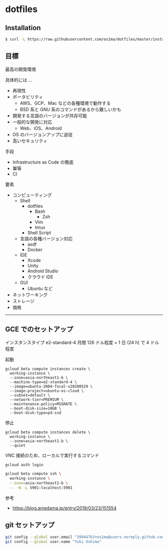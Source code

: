 # dotfiles

## Installation

```bash
$ curl -L https://raw.githubusercontent.com/os1ma/dotfiles/master/install.sh | bash
```

## 目標

最高の開発環境

具体的には ...

- 再現性
- ポータビリティ
    - AWS、GCP、Mac などの各種環境で動作する
    - BSD 系と GNU 系のコマンドがあるから難しいかも
- 開発する言語のバージョンが共存可能
- 一般的な開発に対応
    - Web、iOS、Android
- OS のバージョンアップに追従
- 高いセキュリティ

手段

- Infrastructure as Code の徹底
- 冪等
- CI

要素

- コンピューティング
    - Shell
        - dotfiles
            - Bash
                - Zsh
            - Vim
            - tmux
        - Shell Script
    - 言語の各種バージョン対応
        - asdf
        - Docker
    - IDE
        - Xcode
        - Unity
        - Android Studio
        - クラウド IDE
    - GUI
        - Ubuntu など
- ネットワーキング
- ストレージ
- 価格

---

## GCE でのセットアップ

インスタンスタイプ
e2-standard-4
月間 126 ドル程度 = 1 日 (24 h) で 4 ドル程度

起動

```
gcloud beta compute instances create \
  working-instance \
  --zone=asia-northeast1-b \
  --machine-type=e2-standard-4 \
  --image=ubuntu-2004-focal-v20200529 \
  --image-project=ubuntu-os-cloud \
  --subnet=default \
  --network-tier=PREMIUM \
  --maintenance-policy=MIGRATE \
  --boot-disk-size=10GB \
  --boot-disk-type=pd-ssd
```

停止

```
gcloud beta compute instances delete \
  working-instance \
  --zone=asia-northeast1-b \
  --quiet
```

VNC 接続のため、ローカルで実行するコマンド

```bash
gcloud auth login

gcloud beta compute ssh \
  working-instance \
  --zone=asia-northeast1-b \
  -- -N -L 5901:localhost:5901
```

参考

- https://blog.amedama.jp/entry/2019/03/23/151554

## git セットアップ

```bash
git config --global user.email "39944763+os1ma@users.noreply.github.com"
git config --global user.name "Yuki Oshima"
```
